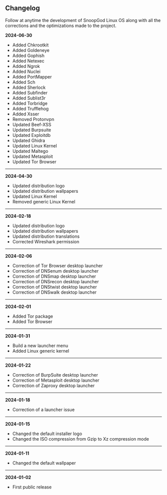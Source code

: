 ## Changelog

Follow at anytime the development of SnoopGod Linux OS along with all the corrections and the optimizations made to the project.

**2024-06-30**

- Added Chkrootkit
- Added Goldeneye
- Added Gophish
- Added Netexec
- Added Ngrok
- Added Nuclei
- Added PortMapper
- Added Sch
- Added Sherlock
- Added Subfinder
- Added Sublist3r
- Added Torbridge
- Added Trufflehog
- Added Xsser
- Removed Protonvpn
- Updated Beef-XSS
- Updated Burpsuite
- Updated Exploitdb
- Updated Ghidra
- Updated Linux Kernel
- Updated Maltego
- Updated Metasploit
- Updated Tor Browser

* * *

**2024-04-30**

- Updated distribution logo
- Updated distribution wallpapers
- Updated Linux Kernel
- Removed generic Linux Kernel

* * *

**2024-02-18**

- Updated distribution logo
- Updated distribution wallpapers
- Updated distribution translations
- Corrected Wireshark permission

* * *

**2024-02-06**

- Correction of Tor Browser desktop launcher
- Correction of DNSenum desktop launcher
- Correction of DNSmap desktop launcher
- Correction of DNSrecon desktop launcher
- Correction of DNStwist desktop launcher
- Correction of DNSwalk desktop launcher

* * *

**2024-02-01**

- Added Tor package
- Added Tor Browser

* * *

**2024-01-31**

- Build a new launcher menu
- Added Linux generic kernel

* * *

**2024-01-22**

- Correction of BurpSuite desktop launcher
- Correction of Metasploit desktop launcher
- Correction of Zaproxy desktop launcher

* * *

**2024-01-18**

- Correction of a launcher issue

* * *

**2024-01-15**

- Changed the default installer logo
- Changed the ISO compression from Gzip to Xz compression mode

* * *

**2024-01-11**

- Changed the default wallpaper

* * *

**2024-01-02**

- First public release
